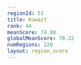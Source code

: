 ```yaml
---
regionId: 51
title: Kuwait
rank: 44
meanScore: 74.88
globalMeanScore: 70.22
numRegions: 220
layout: region_score
---
```

